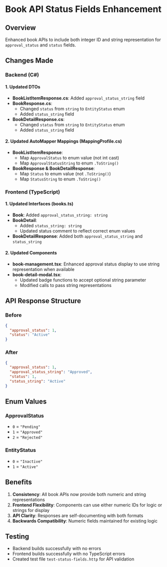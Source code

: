 # Book API Status Fields Enhancement

## Overview
Enhanced book APIs to include both integer ID and string representation for `approval_status` and `status` fields.

## Changes Made

### Backend (C#)

#### 1. Updated DTOs
- **BookListItemResponse.cs**: Added `approval_status_string` field
- **BookResponse.cs**: 
  - Changed `status` from `string` to `EntityStatus` enum
  - Added `status_string` field
- **BookDetailResponse.cs**: 
  - Changed `status` from `string` to `EntityStatus` enum  
  - Added `status_string` field

#### 2. Updated AutoMapper Mappings (MappingProfile.cs)
- **BookListItemResponse**: 
  - Map `ApprovalStatus` to enum value (not int cast)
  - Map `ApprovalStatusString` to enum `.ToString()`
- **BookResponse & BookDetailResponse**:
  - Map `Status` to enum value (not `.ToString()`)
  - Map `StatusString` to enum `.ToString()`

### Frontend (TypeScript)

#### 1. Updated Interfaces (books.ts)
- **Book**: Added `approval_status_string: string`
- **BookDetail**: 
  - Added `status_string: string`
  - Updated status comment to reflect correct enum values
- **BookDetailResponse**: Added both `approval_status_string` and `status_string`

#### 2. Updated Components
- **book-management.tsx**: Enhanced approval status display to use string representation when available
- **book-detail-modal.tsx**: 
  - Updated badge functions to accept optional string parameter
  - Modified calls to pass string representations

## API Response Structure

### Before
```json
{
  "approval_status": 1,
  "status": "Active"
}
```

### After  
```json
{
  "approval_status": 1,
  "approval_status_string": "Approved",
  "status": 1,
  "status_string": "Active"
}
```

## Enum Values

### ApprovalStatus
- `0` = `"Pending"`
- `1` = `"Approved"`  
- `2` = `"Rejected"`

### EntityStatus
- `0` = `"Inactive"`
- `1` = `"Active"`

## Benefits
1. **Consistency**: All book APIs now provide both numeric and string representations
2. **Frontend Flexibility**: Components can use either numeric IDs for logic or strings for display
3. **API Clarity**: Responses are self-documenting with both formats
4. **Backwards Compatibility**: Numeric fields maintained for existing logic

## Testing
- Backend builds successfully with no errors
- Frontend builds successfully with no TypeScript errors
- Created test file `test-status-fields.http` for API validation
